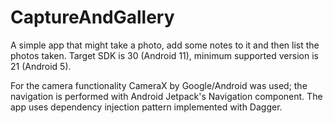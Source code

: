 # CaptureAndGallery

A simple app that might take a photo, add some notes to it and then list the photos taken. Target SDK is 30 (Android 11), minimum supported version is 21 (Android 5).

For the camera functionality CameraX by Google/Android was used; the navigation is performed with Android Jetpack's Navigation component. The app uses dependency injection pattern implemented with Dagger.
